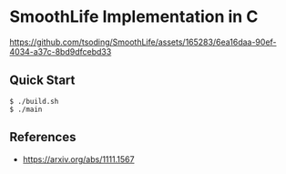 # SmoothLife Implementation in C

https://github.com/tsoding/SmoothLife/assets/165283/6ea16daa-90ef-4034-a37c-8bd9dfcebd33

## Quick Start

```console
$ ./build.sh
$ ./main
```

## References

- https://arxiv.org/abs/1111.1567
